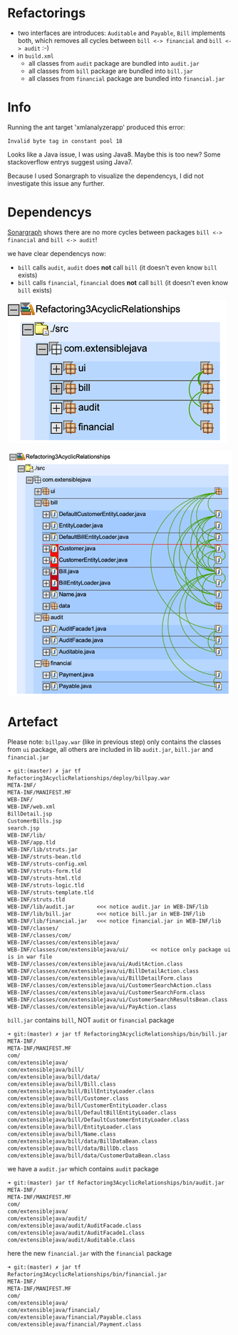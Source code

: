 # Refactorings

* two interfaces are introduces: `Auditable` and `Payable`, `Bill` implements both, which removes all cycles between `bill <-> financial` and `bill <-> audit` :-)
* in `build.xml`
    * all classes from `audit` package are bundled into `audit.jar`
    * all classes from `bill` package are bundled into `bill.jar`
    * all classes from `financial` package are bundled into `financial.jar`

# Info

Running the ant target 'xmlanalyzerapp' produced this error:

    Invalid byte tag in constant pool 18

Looks like a Java issue, I was using Java8. Maybe this is too new? Some stackoverflow entrys suggest using Java7.

Because I used Sonargraph to visualize the dependencys, I did not investigate this issue any further.

# Dependencys

[Sonargraph](https://www.hello2morrow.com/products/sonargraph) shows there are no more cycles between packages `bill <-> financial` and `bill <-> audit`!

we have clear dependencys now:
* `bill` calls `audit`, `audit` does **not** call `bill` (it doesn't even know `bill` exists)
* `bill` calls `financial`, `financial` does **not** call `bill` (it doesn't even know `bill` exists)

![](images/sonargraph-collapsed.png)

![](images/sonargraph-expanded.png)

# Artefact

Please note: `billpay.war` (like in previous step) only contains the classes from `ui` package, all others are included in lib `audit.jar`, `bill.jar` and `financial.jar`

    ➜ git:(master) ✗ jar tf Refactoring3AcyclicRelationships/deploy/billpay.war
    META-INF/
    META-INF/MANIFEST.MF
    WEB-INF/
    WEB-INF/web.xml
    BillDetail.jsp
    CustomerBills.jsp
    search.jsp
    WEB-INF/lib/
    WEB-INF/app.tld
    WEB-INF/lib/struts.jar
    WEB-INF/struts-bean.tld
    WEB-INF/struts-config.xml
    WEB-INF/struts-form.tld
    WEB-INF/struts-html.tld
    WEB-INF/struts-logic.tld
    WEB-INF/struts-template.tld
    WEB-INF/struts.tld
    WEB-INF/lib/audit.jar       <<< notice audit.jar in WEB-INF/lib
    WEB-INF/lib/bill.jar        <<< notice bill.jar in WEB-INF/lib
    WEB-INF/lib/financial.jar   <<< notice financial.jar in WEB-INF/lib
    WEB-INF/classes/
    WEB-INF/classes/com/
    WEB-INF/classes/com/extensiblejava/
    WEB-INF/classes/com/extensiblejava/ui/       << notice only package ui is in war file
    WEB-INF/classes/com/extensiblejava/ui/AuditAction.class
    WEB-INF/classes/com/extensiblejava/ui/BillDetailAction.class
    WEB-INF/classes/com/extensiblejava/ui/BillDetailForm.class
    WEB-INF/classes/com/extensiblejava/ui/CustomerSearchAction.class
    WEB-INF/classes/com/extensiblejava/ui/CustomerSearchForm.class
    WEB-INF/classes/com/extensiblejava/ui/CustomerSearchResultsBean.class
    WEB-INF/classes/com/extensiblejava/ui/PayAction.class

`bill.jar` contains `bill`, NOT `audit` or `financial` package

    ➜ git:(master) ✗ jar tf Refactoring3AcyclicRelationships/bin/bill.jar      
    META-INF/
    META-INF/MANIFEST.MF
    com/
    com/extensiblejava/
    com/extensiblejava/bill/
    com/extensiblejava/bill/data/
    com/extensiblejava/bill/Bill.class
    com/extensiblejava/bill/BillEntityLoader.class
    com/extensiblejava/bill/Customer.class
    com/extensiblejava/bill/CustomerEntityLoader.class
    com/extensiblejava/bill/DefaultBillEntityLoader.class
    com/extensiblejava/bill/DefaultCustomerEntityLoader.class
    com/extensiblejava/bill/EntityLoader.class
    com/extensiblejava/bill/Name.class
    com/extensiblejava/bill/data/BillDataBean.class
    com/extensiblejava/bill/data/BillDb.class
    com/extensiblejava/bill/data/CustomerDataBean.class

we have a `audit.jar` which contains `audit` package

    ➜ git:(master) jar tf Refactoring3AcyclicRelationships/bin/audit.jar
    META-INF/
    META-INF/MANIFEST.MF
    com/
    com/extensiblejava/
    com/extensiblejava/audit/
    com/extensiblejava/audit/AuditFacade.class
    com/extensiblejava/audit/AuditFacade1.class
    com/extensiblejava/audit/Auditable.class

here the new `financial.jar` with the `financial` package

    ➜ git:(master) ✗ jar tf Refactoring3AcyclicRelationships/bin/financial.jar
    META-INF/
    META-INF/MANIFEST.MF
    com/
    com/extensiblejava/
    com/extensiblejava/financial/
    com/extensiblejava/financial/Payable.class
    com/extensiblejava/financial/Payment.class